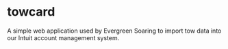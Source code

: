 towcard
=======

A simple web application used by Evergreen Soaring to import tow data into our Intuit account management system.
